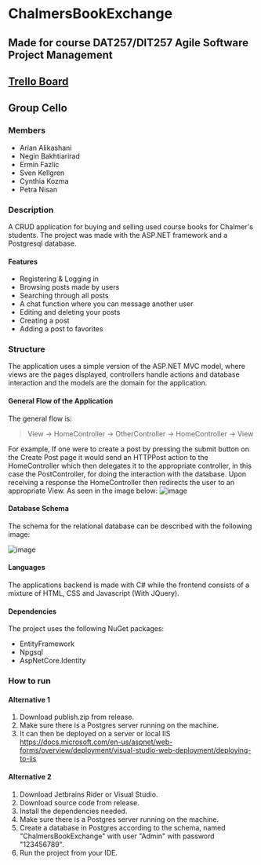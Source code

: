 # ChalmersBookExchange
## Made for course DAT257/DIT257 Agile Software Project Management
## [Trello Board](https://trello.com/b/dV6g5Xvv/cello)
## Group Cello

### Members
- Arian Alikashani
- Negin Bakhtiarirad
- Ermin Fazlic
- Sven Kellgren
- Cynthia Kozma
- Petra Nisan

### Description
A CRUD application for buying and selling used course books for Chalmer's students. The project was made with the ASP.NET framework and a Postgresql database.

#### Features
- Registering & Logging in
- Browsing posts made by users
- Searching through all posts
- A chat function where you can message another user
- Editing and deleting your posts
- Creating a post
- Adding a post to favorites

### Structure
The application uses a simple version of the ASP.NET MVC model, where views are the pages displayed, controllers handle actions and database interaction and the models are
the domain for the application.

#### General Flow of the Application
The general flow is:
> View -> HomeController -> OtherController -> HomeController -> View

For example, If one were to create a post by pressing the submit button on the Create Post page it would send an HTTPPost action to the HomeController which then delegates it to the appropriate controller, in this case the PostController, for doing the interaction with the database. Upon receiving a response the HomeController then redirects the user to an appropriate View. As seen in the image below:
![image](https://user-images.githubusercontent.com/78600091/137877414-40931a13-ba2b-4254-8e0e-df9b01aeec40.png)


#### Database Schema
The schema for the relational database can be described with the following image:

![image](https://user-images.githubusercontent.com/78600091/137909089-5ceb041a-c2f1-41d2-8957-49fa69672063.png)

#### Languages
The applications backend is made with C# while the frontend consists of a mixture of HTML, CSS and Javascript (With JQuery).

#### Dependencies
The project uses the following NuGet packages:
- EntityFramework
- Npgsql
- AspNetCore.Identity

### How to run
#### Alternative 1
1. Download publish.zip from release.
2. Make sure there is a Postgres server running on the machine.
3. It can then be deployed on a server or local IIS https://docs.microsoft.com/en-us/aspnet/web-forms/overview/deployment/visual-studio-web-deployment/deploying-to-iis

#### Alternative 2
1. Download Jetbrains Rider or Visual Studio.
2. Download source code from release.
3. Install the dependencies needed.
4. Make sure there is a Postgres server running on the machine.
5. Create a database in Postgres according to the schema, named "ChalmersBookExchange" with user "Admin" with password "123456789".
6. Run the project from your IDE.


